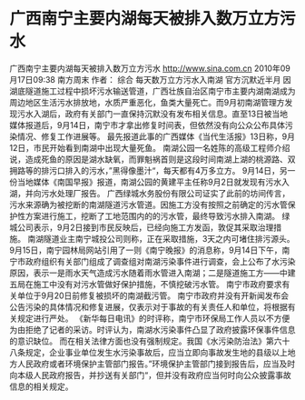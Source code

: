 # 广西南宁主要内湖每天被排入数万立方污水

广西南宁主要内湖每天被排入数万立方污水
http://www.sina.com.cn  2010年09月17日09:38  南方周末
作者： 综合
每天数万立方污水入南湖 官方沉默近半月
因湖底隧道施工过程中损坏污水输送管道，广西壮族自治区南宁市主要内湖南湖成为周边地区生活污水排放地，水质严重恶化，鱼类大量死亡。而9月初南湖管理方发现污水入湖后，政府有关部门一直保持沉默没有发布相关信息。直至13日被当地媒体报道后，9月14日，南宁市才拿出修复时间表，但依然没有向公众公布具体污染情况、修复工作进展等。
最先报道此事的广西媒体《当代生活报》13日称，9月12日，市民开始看到南湖中出现大量死鱼。
南湖公园一名姓陈的高级工程师介绍说，造成死鱼的原因是湖水缺氧，而罪魁祸首则是这段时间南湖上湖的桃源路、双拥路等的排污口排入的污水，”黑得像墨汁“，每天都有4万多立方。
9月14日，另一份当地媒体《南国早报》报道，南湖公园的黄建平主任称9月2日就发现有污水入湖，并向污水处理厂报告。
广西绿城水务股份有限公司证实了此前的坊间传言，污水来源确为被挖断的南湖隧道污水管道。因施工方没有按照之前确定的污水管保护性方案进行施工，挖断了工地范围内的的污水管，最终导致污水排入南湖。
绿城公司表示，9月2日接到市民反映后，已经向施工方发函，敦促其采取治理措施。
南湖隧道业主南宁城投公司则称，正在采取措施，3天之内可堵住排污源头。
9月15日，南宁园林局网站引用了一则《南宁晚报》的消息称，9月14日下午，南宁市政府组织有关部门组成了调查组对南湖污染事件进行调查，会上公布了水污染原因，表示一是雨水天气造成污水随着雨水管进入南湖；二是隧道施工方——中建五局在施工中没有对污水管做好保护措施，不慎挖破污水管。
南宁市政府要求有关单位于9月20日前修复被损坏的南湖截污管。
南宁市政府并没有开新闻发布会公告污染的具体情况和修复进展，仅表示对于事故的有关责任人和单位，将根据有关规定进行严处。
《新华每日电讯》的时评称，南宁市环保局工作人员以不方便为由拒绝了记者的采访。时评认为，南湖水污染事件凸显了政府披露环保事件信息的意识缺位。
而在相关法律方面也没有强制规定。我国《水污染防治法》第六十八条规定，企业事业单位发生水污染事故后，应当立即向事故发生地的县级以上地方人民政府或者环境保护主管部门报告。”环境保护主管部门接到报告后，应当及时向本级人民政府报告，并抄送有关部门“，但并没有政府应当何时向公众披露事故信息的相关规定。

